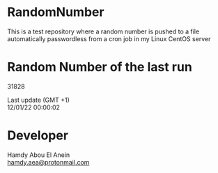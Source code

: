 # RandomNumber    
This is a test repository where a random number is pushed to a file automatically passwordless from a cron job in my Linux CentOS server    
# Random Number of the last run   
31828
      
Last update (GMT +1)    
12/01/22 00:00:02
# Developer    
Hamdy Abou El Anein   
hamdy.aea@protonmail.com
